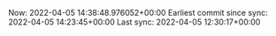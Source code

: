 Now: 2022-04-05 14:38:48.976052+00:00 Earliest commit since sync: 2022-04-05 14:23:45+00:00 Last sync: 2022-04-05 12:30:17+00:00
